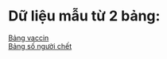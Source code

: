 <h1>
  Dữ liệu mẫu từ 2 bảng:
</h1>
  <a href= "https://docs.google.com/spreadsheets/d/1KjBJhgH2RrsyxIhVR4wJ0tO-RNL-bk7n/edit?usp=drive_link&ouid=100812277895545675372&rtpof=true&sd=true" > 
    Bảng vaccin 
  </a>
  <br>
  <a href = "https://docs.google.com/spreadsheets/d/1gL2zpf4e--zX10gPCo6afqWNNnndDp7u/edit?usp=sharing&ouid=100812277895545675372&rtpof=true&sd=true">
    Bảng số người chết
  </a>

